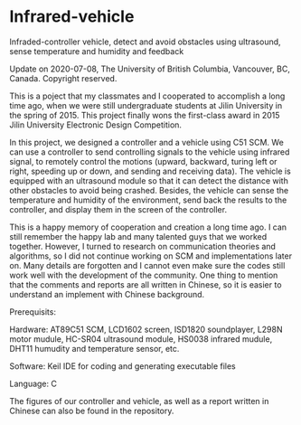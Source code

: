 # Infrared-vehicle
Infraded-controller vehicle, detect and avoid obstacles using ultrasound, sense temperature and humidity and feedback

Update on 2020-07-08, The University of British Columbia, Vancouver, BC, Canada. Copyright reserved.

This is a poject that my classmates and I cooperated to accomplish a long time ago, when we were still undergraduate students at Jilin University in the spring of 2015. This project finally wons the first-class award in 2015 Jilin University Electronic Design Competition.

In this project, we designed a controller and a vehicle using C51 SCM. We can use a controller to send controlling signals to the vehicle using infrared signal, to remotely control the motions (upward, backward, turing left or right, speeding up or down, and sending and receiving data). The vehicle is equipped with an ultrasound module so that it can detect the distance with other obstacles to avoid being crashed. Besides, the vehicle can sense the temperature and humidity of the environment, send back the results to the controller, and display them in the screen of the controller.

This is a happy memory of cooperation and creation a long time ago. I can still remember the happy lab and many talented guys that we worked together. However, I turned to research on communication theories and algorithms, so I did not continue working on SCM and implementations later on. Many details are forgotten and I cannot even make sure the codes still work well with the development of the community. One thing to mention that the comments and reports are all written in Chinese, so it is easier to understand an implement with Chinese background.

Prerequisits:

Hardware: AT89C51 SCM, LCD1602 screen, ISD1820 soundplayer, L298N motor mudule, HC-SR04 ultrasound module, HS0038 infrared mudule, DHT11 humudity and temperature sensor, etc.

Software: Keil IDE for coding and generating executable files

Language: C

The figures of our controller and vehicle, as well as a report written in Chinese can also be found in the repository.


